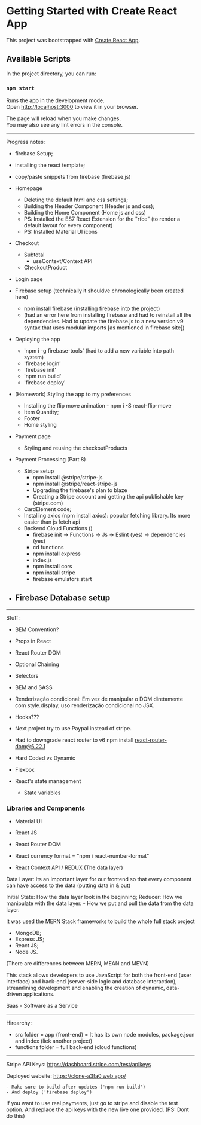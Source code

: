 # Getting Started with Create React App

This project was bootstrapped with [Create React App](https://github.com/facebook/create-react-app).

## Available Scripts

In the project directory, you can run:

### `npm start`

Runs the app in the development mode.\
Open [http://localhost:3000](http://localhost:3000) to view it in your browser.

The page will reload when you make changes.\
You may also see any lint errors in the console.

-----------------------------------------------------

Progress notes:

- firebase Setup;

- installing the react template;

- copy/paste snippets from firebase (firebase.js)

- Homepage
	- Deleting the default html and css settings;
	- Building the Header Component (Header js and css);
	- Building the Home Component (Home js and css)
	- PS: Installed the ES7 React Extension for the "rfce" (to render a default layout for every component)
	- PS: Installed Material UI icons

- Checkout
	- Subtotal
		- useContext/Context API
	- CheckoutProduct

- Login page

- Firebase setup (technically it shouldve chronologically been created here)
	- npm install firebase (installing firebase into the project)
	- (had an error here from installing firebase and had to reinstall all the dependencies. Had to update the firebase.js to a new version v9 syntax that uses modular imports [as mentioned in firebase site])

- Deploying the app 
	- 'npm i -g firebase-tools' (had to add a new variable into path system)
	- 'firebase login'
	- 'firebase init'
	- 'npm run build'
	- 'firebase deploy'

- (Homework) Styling the app to my preferences
	- Installing the flip move animation - npm i -S react-flip-move
	- Item Quantity;
	- Footer
	- Home styling

- Payment page
	- Styling and reusing the checkoutProducts

- Payment Processing (Part 8)
	- Stripe setup
		- npm install @stripe/stripe-js
		- npm install @stripe/react-stripe-js
		- Upgrading the firebase's plan to blaze
		- Creating a Stripe account and getting the api publishable key (stripe.com)
	- CardElement code;
	- Installing axios (npm install axios): popular fetching library. Its more easier than js fetch api
	- Backend Cloud Functions ()
		- firebase init -> Functions -> Js -> Eslint (yes) -> dependencies (yes)
		- cd functions
		- npm install express
		- index.js
		- npm install cors
		- npm install stripe
		- firebase emulators:start
- Firebase Database setup
	- 

-----------------------------------------------------

Stuff:
- BEM Convention?
- Props in React
- React Router DOM
- Optional Chaining
- Selectors
- BEM and SASS
- Renderização condicional: Em vez de manipular o DOM diretamente com style.display, uso renderização condicional no JSX.
- Hooks???
- Next project try to use Paypal instead of stripe.

- Had to downgrade react router to v6
npm install react-router-dom@6.22.1


- Hard Coded vs Dynamic
- Flexbox
- React's state management
	- State variables

### Libraries and Components
- Material UI
- React JS
- React Router DOM
- React currency format = "npm i react-number-format"

- React Context API / REDUX (The data layer)

Data Layer: Its an important layer for our frontend so that every component can have access to the data (putting data in & out)

Initial State: How the data layer look in the beginning;
Reducer: How we manipulate with the data layer.
	- How we put and pull the data from the data layer.

It was used the MERN Stack frameworks to build the whole full stack project
- MongoDB;
- Express JS;
- React JS;
- Node JS.

(There are differences between MERN, MEAN and MEVN)

This stack allows developers to use JavaScript for both the front-end (user interface) and back-end (server-side logic and database interaction), streamlining development and enabling the creation of dynamic, data-driven applications. 


Saas - Software as a Service

---

Hirearchy:
- src folder = app (front-end) = It has its own node modules, package.json and index (liek another project)
- functions folder = full back-end (cloud functions)

---

Stripe API Keys: https://dashboard.stripe.com/test/apikeys

Deployed website: https://clone-a3fa0.web.app/

	- Make sure to build after updates ('npm run build')
	- And deploy ('firebase deploy')

If you want to use real payments, just go to stripe and disable the test option. And replace the api keys with the new live one provided. (PS: Dont do this)